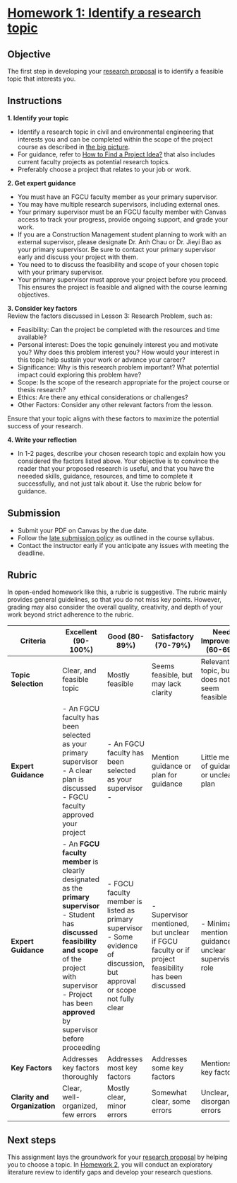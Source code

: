 # [Homework 1: Identify a research topic](https://aselshall.github.io/rm/hw/hw1)

## Objective
The first step in developing your [research proposal](https://aselshall.github.io/rm/hw/proposal-hw) is to identify a feasible topic that interests you.

## Instructions

**1. Identify your topic**
- Identify a research topic in civil and environmental engineering that interests you and can be completed within the scope of the project course as described in [the big picture](https://aselshall.github.io/rm/hw/big-picture).
- For guidance, refer to [How to Find a Project Idea?](https://aselshall.github.io/rm/hw/topics) that also includes current faculty projects as potential research topics.
- Preferably choose a project that relates to your job or work.
  
**2. Get expert guidance**
- You must  have an FGCU faculty member as your primary supervisor.
- You may have multiple research supervisors, including external ones.
- Your primary supervisor must be an FGCU faculty member with Canvas access to track your progress, provide ongoing support, and grade your work.
- If you are a Construction Management student planning to work with an external supervisor, please designate Dr. Anh Chau or Dr. Jieyi Bao as your primary supervisor. Be sure to contact your primary supervisor early and discuss your project with them. 
- You need to to discuss the feasibility and scope of your chosen topic with your primary supervisor.
- Your primary supervisor must approve your project before you proceed. This ensures the project is feasible and aligned with the course learning objectives.

**3. Consider key factors**    
Review the factors discussed in Lesson 3: Research Problem, such as:
- Feasibility: Can the project be completed with the resources and time available?
- Personal interest: Does the topic genuinely interest you and motivate you? Why does this problem interest you? How would your interest in this topic help sustain your work or advance your career? 
- Significance: Why is this research problem important? What potential impact could exploring this problem have? 
- Scope: Is the scope of the research appropriate for the project course or thesis research?
- Ethics: Are there any ethical considerations or challenges?
- Other Factors: Consider any other relevant factors from the lesson.  

Ensure that your topic aligns with these factors to maximize the potential success of your research.

**4. Write your reflection**
- In 1-2 pages, describe your chosen research topic and explain how you considered the factors listed above. Your objective is to convince the reader that your proposed research is useful, and that you have the neeeded skills, guidance, resources, and time to complete it successfully, and not just talk about it. Use the rubric below for guidance.

## Submission
- Submit your PDF on Canvas by the due date.
- Follow the [late submission policy](https://aselshall.github.io/rm#late-assignment-and-report-policy) as outlined in the course syllabus.
- Contact the instructor early if you anticipate any issues with meeting the deadline.

## Rubric
In open-ended homework like this, a rubric is suggestive. The rubric mainly provides general guidelines, so that you do not miss key points. However, grading may also consider the overall quality, creativity, and depth of your work beyond strict adherence to the rubric.

| **Criteria**                     | **Excellent (90-100%)**               | **Good (80-89%)**              | **Satisfactory (70-79%)**       | **Needs Improvement (60-69%)**  | **Poor (<60%)**                | **Weight** |
|----------------------------------|---------------------------------------|--------------------------------|---------------------------------|---------------------------------|--------------------------------|------------|
| **Topic Selection**              | Clear, and feasible topic  | Mostly feasible  | Seems feasible, but may lack clarity | Relevant topic, but does not seem feasible    | Irrelevant or not feasible    | 30%       |
| **Expert Guidance**              | - An FGCU faculty has been selected as your primary supervisor<br> - A clear plan is discussed<br> - FGCU faculty approved your project |  - An FGCU faculty has been selected as your supervisor <br> -       | Mention guidance or plan for guidance    | Little mention of guidance, or unclear plan   | No mention or plan            | 30%       |
| **Expert Guidance** | - An **FGCU faculty member** is clearly designated as the **primary supervisor** <br> - Student has **discussed feasibility and scope** of the project with supervisor <br> - Project has been **approved** by supervisor before proceeding | - FGCU faculty member is listed as primary supervisor <br> - Some evidence of discussion, but approval or scope not fully clear | - Supervisor mentioned, but unclear if FGCU faculty or if project feasibility has been discussed | - Minimal mention of guidance or unclear supervisor role | - No FGCU faculty supervisor listed <br> - No guidance, discussion, or approval | 30%        |
| **Key Factors**                  | Addresses key factors thoroughly     | Addresses most key factors    | Addresses some key factors     | Mentions few key factors       | Does not address key factors  | 30%       |
| **Clarity and Organization**     | Clear, well-organized, few errors    | Mostly clear, minor errors    | Somewhat clear, some errors    | Unclear, disorganized, errors  | Very unclear, many errors     | 10%       |

## Next steps
This assignment lays the groundwork for your [research proposal](https://aselshall.github.io/rm/hw/proposal-hw) by helping you to choose a topic.  In [Homework 2](https://aselshall.github.io/rm/hw/hw2), you will conduct an exploratory literature review to identify gaps and develop your research questions.
